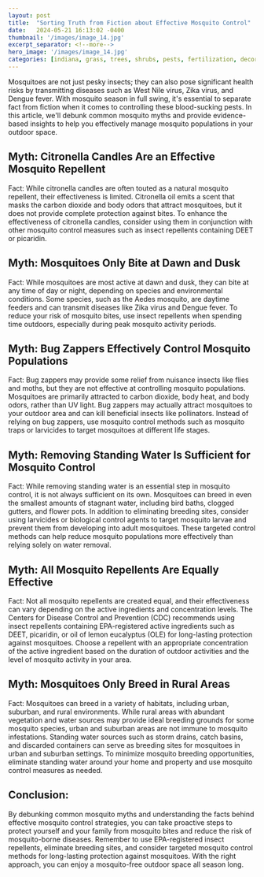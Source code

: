```yaml
---
layout: post
title:  "Sorting Truth from Fiction about Effective Mosquito Control"
date:   2024-05-21 16:13:02 -0400
thumbnail: '/images/image_14.jpg'
excerpt_separator: <!--more-->
hero_image: '/images/image_14.jpg'
categories: [indiana, grass, trees, shrubs, pests, fertilization, decoration, curb appeal, garden, flowers, recreation]
---
```

Mosquitoes are not just pesky insects; they can also pose significant health risks by transmitting diseases such as West Nile virus, Zika virus, and Dengue fever. <!--more-->With mosquito season in full swing, it's essential to separate fact from fiction when it comes to controlling these blood-sucking pests. In this article, we'll debunk common mosquito myths and provide evidence-based insights to help you effectively manage mosquito populations in your outdoor space.

## Myth: Citronella Candles Are an Effective Mosquito Repellent
Fact: While citronella candles are often touted as a natural mosquito repellent, their effectiveness is limited. Citronella oil emits a scent that masks the carbon dioxide and body odors that attract mosquitoes, but it does not provide complete protection against bites. To enhance the effectiveness of citronella candles, consider using them in conjunction with other mosquito control measures such as insect repellents containing DEET or picaridin.

## Myth: Mosquitoes Only Bite at Dawn and Dusk
Fact: While mosquitoes are most active at dawn and dusk, they can bite at any time of day or night, depending on species and environmental conditions. Some species, such as the Aedes mosquito, are daytime feeders and can transmit diseases like Zika virus and Dengue fever. To reduce your risk of mosquito bites, use insect repellents when spending time outdoors, especially during peak mosquito activity periods.

## Myth: Bug Zappers Effectively Control Mosquito Populations
Fact: Bug zappers may provide some relief from nuisance insects like flies and moths, but they are not effective at controlling mosquito populations. Mosquitoes are primarily attracted to carbon dioxide, body heat, and body odors, rather than UV light. Bug zappers may actually attract mosquitoes to your outdoor area and can kill beneficial insects like pollinators. Instead of relying on bug zappers, use mosquito control methods such as mosquito traps or larvicides to target mosquitoes at different life stages.

## Myth: Removing Standing Water Is Sufficient for Mosquito Control
Fact: While removing standing water is an essential step in mosquito control, it is not always sufficient on its own. Mosquitoes can breed in even the smallest amounts of stagnant water, including bird baths, clogged gutters, and flower pots. In addition to eliminating breeding sites, consider using larvicides or biological control agents to target mosquito larvae and prevent them from developing into adult mosquitoes. These targeted control methods can help reduce mosquito populations more effectively than relying solely on water removal.

## Myth: All Mosquito Repellents Are Equally Effective
Fact: Not all mosquito repellents are created equal, and their effectiveness can vary depending on the active ingredients and concentration levels. The Centers for Disease Control and Prevention (CDC) recommends using insect repellents containing EPA-registered active ingredients such as DEET, picaridin, or oil of lemon eucalyptus (OLE) for long-lasting protection against mosquitoes. Choose a repellent with an appropriate concentration of the active ingredient based on the duration of outdoor activities and the level of mosquito activity in your area.

## Myth: Mosquitoes Only Breed in Rural Areas
Fact: Mosquitoes can breed in a variety of habitats, including urban, suburban, and rural environments. While rural areas with abundant vegetation and water sources may provide ideal breeding grounds for some mosquito species, urban and suburban areas are not immune to mosquito infestations. Standing water sources such as storm drains, catch basins, and discarded containers can serve as breeding sites for mosquitoes in urban and suburban settings. To minimize mosquito breeding opportunities, eliminate standing water around your home and property and use mosquito control measures as needed.

## Conclusion:
By debunking common mosquito myths and understanding the facts behind effective mosquito control strategies, you can take proactive steps to protect yourself and your family from mosquito bites and reduce the risk of mosquito-borne diseases. Remember to use EPA-registered insect repellents, eliminate breeding sites, and consider targeted mosquito control methods for long-lasting protection against mosquitoes. With the right approach, you can enjoy a mosquito-free outdoor space all season long.
